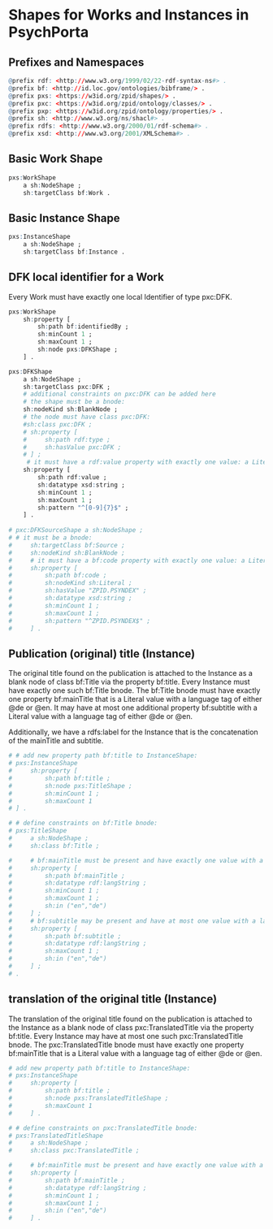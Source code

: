 # Shapes for Works and Instances in PsychPorta

## Prefixes and Namespaces

```r
@prefix rdf: <http://www.w3.org/1999/02/22-rdf-syntax-ns#> .
@prefix bf: <http://id.loc.gov/ontologies/bibframe/> .
@prefix pxs: <https://w3id.org/zpid/shapes/> .
@prefix pxc: <https://w3id.org/zpid/ontology/classes/> .
@prefix pxp: <https://w3id.org/zpid/ontology/properties/> .
@prefix sh: <http://www.w3.org/ns/shacl#> .
@prefix rdfs: <http://www.w3.org/2000/01/rdf-schema#> .
@prefix xsd: <http://www.w3.org/2001/XMLSchema#> .

```

## Basic Work Shape

```r
pxs:WorkShape
    a sh:NodeShape ;
    sh:targetClass bf:Work .

```

## Basic Instance Shape

```r
pxs:InstanceShape
    a sh:NodeShape ;
    sh:targetClass bf:Instance .

```

## DFK local identifier for a Work

Every Work must have exactly one local Identifier of type pxc:DFK.

```r
pxs:WorkShape 
    sh:property [
        sh:path bf:identifiedBy ;
        sh:minCount 1 ;
        sh:maxCount 1 ;
        sh:node pxs:DFKShape ;
    ] .

pxs:DFKShape
    a sh:NodeShape ;
    sh:targetClass pxc:DFK ;
    # additional constraints on pxc:DFK can be added here
    # the shape must be a bnode:
    sh:nodeKind sh:BlankNode ; 
    # the node must have class pxc:DFK:
    #sh:class pxc:DFK ;
    # sh:property [
    #     sh:path rdf:type ;
    #     sh:hasValue pxc:DFK ;
    # ] ;
     # it must have a rdf:value property with exactly one value: a Literal with datatype xsd:string that has exactly 7 digits:
    sh:property [
        sh:path rdf:value ;
        sh:datatype xsd:string ;
        sh:minCount 1 ;
        sh:maxCount 1 ;
        sh:pattern "^[0-9]{7}$" ;
    ] .
    
# pxc:DFKSourceShape a sh:NodeShape ;
# # it must be a bnode:
#     sh:targetClass bf:Source ; 
#     sh:nodeKind sh:BlankNode ;
#     # it must have a bf:code property with exactly one value: a Literal with datatype xsd:string that has exactly the value "ZPID.PSYNDEX":
#     sh:property [
#         sh:path bf:code ;
#         sh:nodeKind sh:Literal ;
#         sh:hasValue "ZPID.PSYNDEX" ;
#         sh:datatype xsd:string ;
#         sh:minCount 1 ;
#         sh:maxCount 1 ;
#         sh:pattern "^ZPID.PSYNDEX$" ;
#     ] .

```

## Publication (original) title (Instance)

The original title found on the publication is attached to the Instance as a blank node of class bf:Title via the property bf:title.
Every Instance must have exactly one such bf:Title bnode.
The bf:Title bnode must have exactly one property bf:mainTitle that is a Literal value with a language tag of either @de or @en.
It may have at most one additional property bf:subtitle with a Literal value with a language tag of either @de or @en.

Additionally, we have a rdfs:label for the Instance that is the concatenation of the mainTitle and subtitle.

```r
# # add new property path bf:title to InstanceShape:
# pxs:InstanceShape
#     sh:property [ 
#         sh:path bf:title ; 
#         sh:node pxs:TitleShape ;
#         sh:minCount 1 ;
#         sh:maxCount 1
# ] .

# # define constraints on bf:Title bnode:
# pxs:TitleShape
#     a sh:NodeShape ;
#     sh:class bf:Title ;

#     # bf:mainTitle must be present and have exactly one value with a language tag of either @de or @en:
#     sh:property [
#         sh:path bf:mainTitle ;
#         sh:datatype rdf:langString ;
#         sh:minCount 1 ;
#         sh:maxCount 1 ;
#         sh:in ("en","de")
#     ] ;
#     # bf:subtitle may be present and have at most one value with a language tag of either @de or @en:
#     sh:property [
#         sh:path bf:subtitle ;
#         sh:datatype rdf:langString ;
#         sh:maxCount 1 ;
#         sh:in ("en","de")
#     ] ;
# .

```

## translation of the original title (Instance)

The translation of the original title found on the publication is attached to the Instance as a blank node of class pxc:TranslatedTitle via the property bf:title.
Every Instance may have at most one such pxc:TranslatedTitle bnode.
The pxc:TranslatedTitle bnode must have exactly one property bf:mainTitle that is a Literal value with a language tag of either @de or @en.

```r
# add new property path bf:title to InstanceShape:  
# pxs:InstanceShape
#     sh:property [ 
#         sh:path bf:title ; 
#         sh:node pxs:TranslatedTitleShape ;
#         sh:maxCount 1
#     ] .

# # define constraints on pxc:TranslatedTitle bnode:
# pxs:TranslatedTitleShape
#     a sh:NodeShape ;
#     sh:class pxc:TranslatedTitle ;

#     # bf:mainTitle must be present and have exactly one value with a language tag of either @de or @en:
#     sh:property [
#         sh:path bf:mainTitle ;
#         sh:datatype rdf:langString ;
#         sh:minCount 1 ;
#         sh:maxCount 1 ;
#         sh:in ("en","de")
#     ] .

```

